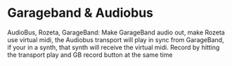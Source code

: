 # Garageband & Audiobus

AudioBus, Rozeta, GarageBand: Make GarageBand audio out, make Rozeta use virtual midi, the Audiobus transport will play in sync from GarageBand, if your in a synth, that synth will receive the virtual midi. Record by hitting the transport play and GB record button at the same time
